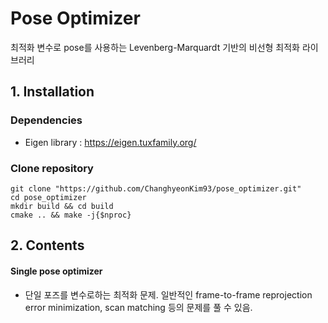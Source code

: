 # Pose Optimizer
최적화 변수로 pose를 사용하는 Levenberg-Marquardt 기반의 비선형 최적화 라이브러리

## 1. Installation
### Dependencies
- Eigen library : https://eigen.tuxfamily.org/

### Clone repository
```
git clone "https://github.com/ChanghyeonKim93/pose_optimizer.git"
cd pose_optimizer
mkdir build && cd build
cmake .. && make -j{$nproc}
```

## 2. Contents
#### Single pose optimizer
* 단일 포즈를 변수로하는 최적화 문제. 일반적인 frame-to-frame reprojection error minimization, scan matching 등의 문제를 풀 수 있음.